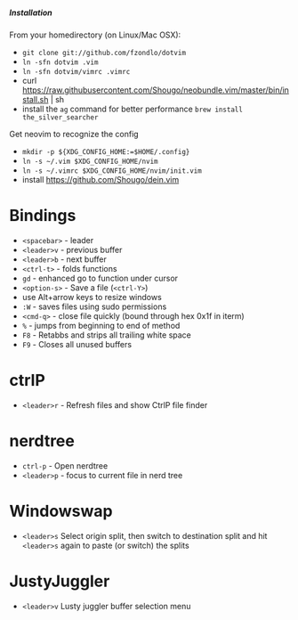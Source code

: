 ##### Installation

From your homedirectory (on Linux/Mac OSX):
* `git clone git://github.com/fzondlo/dotvim`
* `ln -sfn dotvim .vim`
* `ln -sfn dotvim/vimrc .vimrc`
* curl https://raw.githubusercontent.com/Shougo/neobundle.vim/master/bin/install.sh | sh
* install the `ag` command for better performance `brew install the_silver_searcher`

Get neovim to recognize the config
* `mkdir -p ${XDG_CONFIG_HOME:=$HOME/.config}`
* `ln -s ~/.vim $XDG_CONFIG_HOME/nvim`
* `ln -s ~/.vimrc $XDG_CONFIG_HOME/nvim/init.vim`
* install https://github.com/Shougo/dein.vim

# Bindings
* `<spacebar>` - leader
* `<leader>v` - previous buffer
* `<leader>b` - next buffer
* `<ctrl-t>` - folds functions
* `gd` - enhanced go to function under cursor
* `<option-s>` - Save a file (`<ctrl-Y>`)
* use Alt+arrow keys to resize windows
* `:W` - saves files using sudo permissions
* `<cmd-q>` - close file quickly (bound through hex 0x1f in iterm)
* `%` - jumps from beginning to end of method
* `F8` - Retabbs and strips all trailing white space
* `F9` - Closes all unused buffers

# ctrlP
* `<leader>r` - Refresh files and show CtrlP file finder

# nerdtree
* `ctrl-p` - Open nerdtree
* `<leader>p` - focus to current file in nerd tree

# Windowswap
* `<leader>s` Select origin split, then switch to destination split and hit `<leader>s` again to paste (or switch) the splits

# JustyJuggler
* `<leader>v` Lusty juggler buffer selection menu
